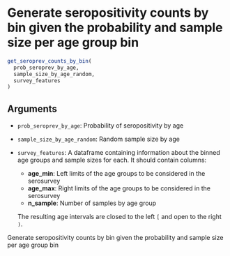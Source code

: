 # Generate seropositivity counts by bin given the probability and sample size per age group bin

```r
get_seroprev_counts_by_bin(
  prob_seroprev_by_age,
  sample_size_by_age_random,
  survey_features
)
```

## Arguments

- `prob_seroprev_by_age`: Probability of seropositivity by age
- `sample_size_by_age_random`: Random sample size by age
- `survey_features`: A dataframe containing information about the binned age groups and sample sizes for each. It should contain columns:
    
    - **age_min**: Left limits of the age groups to be considered in the serosurvey
    - **age_max**: Right limits of the age groups to be considered in the serosurvey
    - **n_sample**: Number of samples by age group
    
    The resulting age intervals are closed to the left `[` and open to the right `)`.

Generate seropositivity counts by bin given the probability and sample size per age group bin
